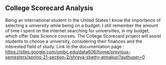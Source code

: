 ## College Scorecard Analysis
Being an international student in the United States I know the importance of selecting a university while being on a budget. I still remember the amount of time I spent on the internet searching for universities, in my budget, which offer Data Science courses. The College Scorecard project will assist students to choose a university, considering their finances and the interested field of study.
 Link to the documentation page : https://sites.google.com/umbc.edu/data606/home/previous-semesters/spring-21-section-2/shreya-shetty-atmakuri?authuser=0
